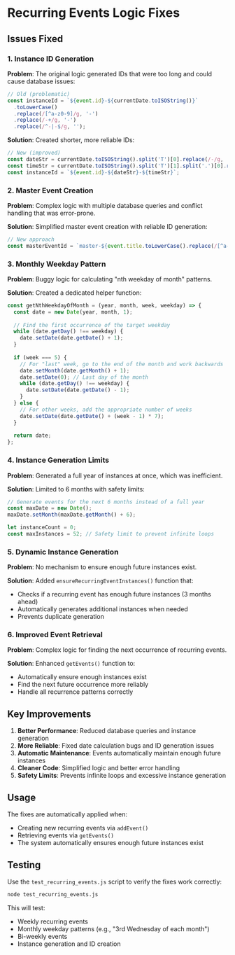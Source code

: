 # Recurring Events Logic Fixes

## Issues Fixed

### 1. Instance ID Generation
**Problem**: The original logic generated IDs that were too long and could cause database issues:
```javascript
// Old (problematic)
const instanceId = `${event.id}-${currentDate.toISOString()}`
  .toLowerCase()
  .replace(/[^a-z0-9]/g, '-')
  .replace(/-+/g, '-')
  .replace(/^-|-$/g, '');
```

**Solution**: Created shorter, more reliable IDs:
```javascript
// New (improved)
const dateStr = currentDate.toISOString().split('T')[0].replace(/-/g, '');
const timeStr = currentDate.toISOString().split('T')[1].split('.')[0].replace(/:/g, '');
const instanceId = `${event.id}-${dateStr}-${timeStr}`;
```

### 2. Master Event Creation
**Problem**: Complex logic with multiple database queries and conflict handling that was error-prone.

**Solution**: Simplified master event creation with reliable ID generation:
```javascript
// New approach
const masterEventId = `master-${event.title.toLowerCase().replace(/[^a-z0-9]/g, '-')}-${Date.now()}`;
```

### 3. Monthly Weekday Pattern
**Problem**: Buggy logic for calculating "nth weekday of month" patterns.

**Solution**: Created a dedicated helper function:
```javascript
const getNthWeekdayOfMonth = (year, month, week, weekday) => {
  const date = new Date(year, month, 1);
  
  // Find the first occurrence of the target weekday
  while (date.getDay() !== weekday) {
    date.setDate(date.getDate() + 1);
  }
  
  if (week === 5) {
    // For "last" week, go to the end of the month and work backwards
    date.setMonth(date.getMonth() + 1);
    date.setDate(0); // Last day of the month
    while (date.getDay() !== weekday) {
      date.setDate(date.getDate() - 1);
    }
  } else {
    // For other weeks, add the appropriate number of weeks
    date.setDate(date.getDate() + (week - 1) * 7);
  }
  
  return date;
};
```

### 4. Instance Generation Limits
**Problem**: Generated a full year of instances at once, which was inefficient.

**Solution**: Limited to 6 months with safety limits:
```javascript
// Generate events for the next 6 months instead of a full year
const maxDate = new Date();
maxDate.setMonth(maxDate.getMonth() + 6);

let instanceCount = 0;
const maxInstances = 52; // Safety limit to prevent infinite loops
```

### 5. Dynamic Instance Generation
**Problem**: No mechanism to ensure enough future instances exist.

**Solution**: Added `ensureRecurringEventInstances()` function that:
- Checks if a recurring event has enough future instances (3 months ahead)
- Automatically generates additional instances when needed
- Prevents duplicate generation

### 6. Improved Event Retrieval
**Problem**: Complex logic for finding the next occurrence of recurring events.

**Solution**: Enhanced `getEvents()` function to:
- Automatically ensure enough instances exist
- Find the next future occurrence more reliably
- Handle all recurrence patterns correctly

## Key Improvements

1. **Better Performance**: Reduced database queries and instance generation
2. **More Reliable**: Fixed date calculation bugs and ID generation issues
3. **Automatic Maintenance**: Events automatically maintain enough future instances
4. **Cleaner Code**: Simplified logic and better error handling
5. **Safety Limits**: Prevents infinite loops and excessive instance generation

## Usage

The fixes are automatically applied when:
- Creating new recurring events via `addEvent()`
- Retrieving events via `getEvents()`
- The system automatically ensures enough future instances exist

## Testing

Use the `test_recurring_events.js` script to verify the fixes work correctly:

```bash
node test_recurring_events.js
```

This will test:
- Weekly recurring events
- Monthly weekday patterns (e.g., "3rd Wednesday of each month")
- Bi-weekly events
- Instance generation and ID creation 